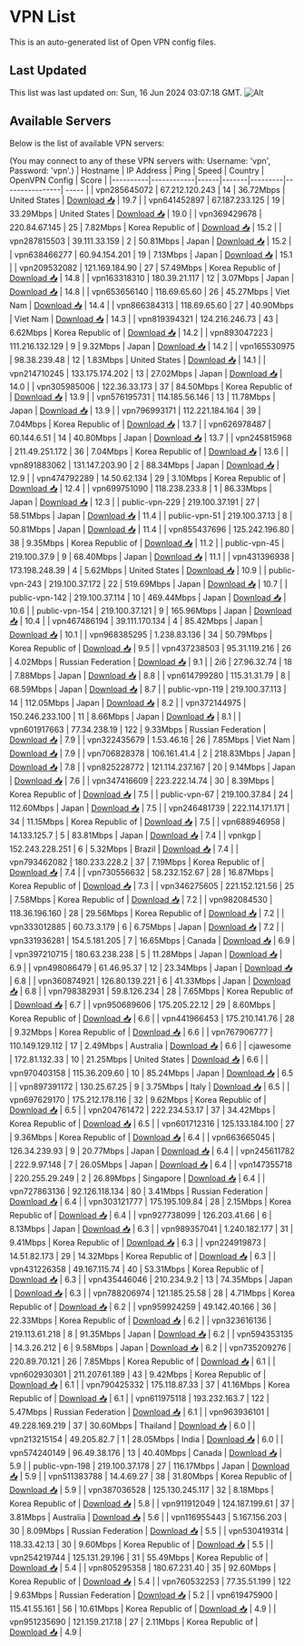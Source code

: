 # VPN List

This is an auto-generated list of Open VPN config files.

## Last Updated

This list was last updated on: Sun, 16 Jun 2024 03:07:18 GMT.
![Alt](https://repobeats.axiom.co/api/embed/186b98318ef1479477931607c1ad7d823f12451f.svg "Repobeats analytics image")

## Available Servers

Below is the list of available VPN servers:

(You may connect to any of these VPN servers with: Username: 'vpn', Password: 'vpn'.)
| Hostname | IP Address | Ping | Speed | Country | OpenVPN Config | Score |
|----------|------------|------|-------|---------|----------------| ----- |
| vpn285645072 | 67.212.120.243 | 14 | 36.72Mbps | United States | [Download 📥](./configs/server_0_US.ovpn) | 19.7 |
| vpn641452897 | 67.187.233.125 | 19 | 33.29Mbps | United States | [Download 📥](./configs/server_1_US.ovpn) | 19.0 |
| vpn369429678 | 220.84.67.145 | 25 | 7.82Mbps | Korea Republic of | [Download 📥](./configs/server_2_KR.ovpn) | 15.2 |
| vpn287815503 | 39.111.33.159 | 2 | 50.81Mbps | Japan | [Download 📥](./configs/server_3_JP.ovpn) | 15.2 |
| vpn638466277 | 60.94.154.201 | 19 | 7.13Mbps | Japan | [Download 📥](./configs/server_4_JP.ovpn) | 15.1 |
| vpn209532082 | 121.169.184.90 | 27 | 57.49Mbps | Korea Republic of | [Download 📥](./configs/server_5_KR.ovpn) | 14.8 |
| vpn163318310 | 180.39.21.117 | 12 | 3.07Mbps | Japan | [Download 📥](./configs/server_6_JP.ovpn) | 14.8 |
| vpn653656140 | 118.69.65.60 | 26 | 45.27Mbps | Viet Nam | [Download 📥](./configs/server_7_VN.ovpn) | 14.4 |
| vpn866384313 | 118.69.65.60 | 27 | 40.90Mbps | Viet Nam | [Download 📥](./configs/server_8_VN.ovpn) | 14.3 |
| vpn819394321 | 124.216.246.73 | 43 | 6.62Mbps | Korea Republic of | [Download 📥](./configs/server_9_KR.ovpn) | 14.2 |
| vpn893047223 | 111.216.132.129 | 9 | 9.32Mbps | Japan | [Download 📥](./configs/server_10_JP.ovpn) | 14.2 |
| vpn165530975 | 98.38.239.48 | 12 | 1.83Mbps | United States | [Download 📥](./configs/server_11_US.ovpn) | 14.1 |
| vpn214710245 | 133.175.174.202 | 13 | 27.02Mbps | Japan | [Download 📥](./configs/server_12_JP.ovpn) | 14.0 |
| vpn305985006 | 122.36.33.173 | 37 | 84.50Mbps | Korea Republic of | [Download 📥](./configs/server_13_KR.ovpn) | 13.9 |
| vpn576195731 | 114.185.56.146 | 13 | 11.78Mbps | Japan | [Download 📥](./configs/server_14_JP.ovpn) | 13.9 |
| vpn796993171 | 112.221.184.164 | 39 | 7.04Mbps | Korea Republic of | [Download 📥](./configs/server_15_KR.ovpn) | 13.7 |
| vpn626978487 | 60.144.6.51 | 14 | 40.80Mbps | Japan | [Download 📥](./configs/server_16_JP.ovpn) | 13.7 |
| vpn245815968 | 211.49.251.172 | 36 | 7.04Mbps | Korea Republic of | [Download 📥](./configs/server_17_KR.ovpn) | 13.6 |
| vpn891883062 | 131.147.203.90 | 2 | 88.34Mbps | Japan | [Download 📥](./configs/server_18_JP.ovpn) | 12.9 |
| vpn474792289 | 14.50.62.134 | 29 | 3.10Mbps | Korea Republic of | [Download 📥](./configs/server_19_KR.ovpn) | 12.4 |
| vpn699751090 | 118.238.233.8 | 1 | 86.33Mbps | Japan | [Download 📥](./configs/server_20_JP.ovpn) | 12.3 |
| public-vpn-229 | 219.100.37.191 | 27 | 58.51Mbps | Japan | [Download 📥](./configs/server_21_JP.ovpn) | 11.4 |
| public-vpn-51 | 219.100.37.13 | 8 | 50.81Mbps | Japan | [Download 📥](./configs/server_22_JP.ovpn) | 11.4 |
| vpn855437696 | 125.242.196.80 | 38 | 9.35Mbps | Korea Republic of | [Download 📥](./configs/server_23_KR.ovpn) | 11.2 |
| public-vpn-45 | 219.100.37.9 | 9 | 68.40Mbps | Japan | [Download 📥](./configs/server_24_JP.ovpn) | 11.1 |
| vpn431396938 | 173.198.248.39 | 4 | 5.62Mbps | United States | [Download 📥](./configs/server_25_US.ovpn) | 10.9 |
| public-vpn-243 | 219.100.37.172 | 22 | 519.69Mbps | Japan | [Download 📥](./configs/server_26_JP.ovpn) | 10.7 |
| public-vpn-142 | 219.100.37.114 | 10 | 469.44Mbps | Japan | [Download 📥](./configs/server_27_JP.ovpn) | 10.6 |
| public-vpn-154 | 219.100.37.121 | 9 | 165.96Mbps | Japan | [Download 📥](./configs/server_28_JP.ovpn) | 10.4 |
| vpn467486194 | 39.111.170.134 | 4 | 85.42Mbps | Japan | [Download 📥](./configs/server_29_JP.ovpn) | 10.1 |
| vpn968385295 | 1.238.83.136 | 34 | 50.79Mbps | Korea Republic of | [Download 📥](./configs/server_30_KR.ovpn) | 9.5 |
| vpn437238503 | 95.31.119.216 | 26 | 4.02Mbps | Russian Federation | [Download 📥](./configs/server_31_RU.ovpn) | 9.1 |
| 2i6 | 27.96.32.74 | 18 | 7.88Mbps | Japan | [Download 📥](./configs/server_32_JP.ovpn) | 8.8 |
| vpn614799280 | 115.31.31.79 | 8 | 68.59Mbps | Japan | [Download 📥](./configs/server_33_JP.ovpn) | 8.7 |
| public-vpn-119 | 219.100.37.113 | 14 | 112.05Mbps | Japan | [Download 📥](./configs/server_34_JP.ovpn) | 8.2 |
| vpn372144975 | 150.246.233.100 | 11 | 8.66Mbps | Japan | [Download 📥](./configs/server_35_JP.ovpn) | 8.1 |
| vpn601917663 | 77.34.238.19 | 122 | 9.33Mbps | Russian Federation | [Download 📥](./configs/server_36_RU.ovpn) | 7.9 |
| vpn322435679 | 1.53.46.16 | 26 | 7.85Mbps | Viet Nam | [Download 📥](./configs/server_37_VN.ovpn) | 7.9 |
| vpn706828378 | 106.161.41.4 | 2 | 218.83Mbps | Japan | [Download 📥](./configs/server_38_JP.ovpn) | 7.8 |
| vpn825228772 | 121.114.237.167 | 20 | 9.14Mbps | Japan | [Download 📥](./configs/server_39_JP.ovpn) | 7.6 |
| vpn347416609 | 223.222.14.74 | 30 | 8.39Mbps | Korea Republic of | [Download 📥](./configs/server_40_KR.ovpn) | 7.5 |
| public-vpn-67 | 219.100.37.84 | 24 | 112.60Mbps | Japan | [Download 📥](./configs/server_41_JP.ovpn) | 7.5 |
| vpn246481739 | 222.114.171.171 | 34 | 11.15Mbps | Korea Republic of | [Download 📥](./configs/server_42_KR.ovpn) | 7.5 |
| vpn688946958 | 14.133.125.7 | 5 | 83.81Mbps | Japan | [Download 📥](./configs/server_43_JP.ovpn) | 7.4 |
| vpnkgp | 152.243.228.251 | 6 | 5.32Mbps | Brazil | [Download 📥](./configs/server_44_BR.ovpn) | 7.4 |
| vpn793462082 | 180.233.228.2 | 37 | 7.19Mbps | Korea Republic of | [Download 📥](./configs/server_45_KR.ovpn) | 7.4 |
| vpn730556632 | 58.232.152.67 | 28 | 16.87Mbps | Korea Republic of | [Download 📥](./configs/server_46_KR.ovpn) | 7.3 |
| vpn346275605 | 221.152.121.56 | 25 | 7.58Mbps | Korea Republic of | [Download 📥](./configs/server_47_KR.ovpn) | 7.2 |
| vpn982084530 | 118.36.196.160 | 28 | 29.56Mbps | Korea Republic of | [Download 📥](./configs/server_48_KR.ovpn) | 7.2 |
| vpn333012885 | 60.73.3.179 | 6 | 6.75Mbps | Japan | [Download 📥](./configs/server_49_JP.ovpn) | 7.2 |
| vpn331936281 | 154.5.181.205 | 7 | 16.65Mbps | Canada | [Download 📥](./configs/server_50_CA.ovpn) | 6.9 |
| vpn397210715 | 180.63.238.238 | 5 | 11.28Mbps | Japan | [Download 📥](./configs/server_51_JP.ovpn) | 6.9 |
| vpn498086479 | 61.46.95.37 | 12 | 23.34Mbps | Japan | [Download 📥](./configs/server_52_JP.ovpn) | 6.8 |
| vpn360874921 | 126.80.139.221 | 6 | 41.33Mbps | Japan | [Download 📥](./configs/server_53_JP.ovpn) | 6.8 |
| vpn798382931 | 59.8.126.234 | 28 | 7.65Mbps | Korea Republic of | [Download 📥](./configs/server_54_KR.ovpn) | 6.7 |
| vpn950689606 | 175.205.22.12 | 29 | 8.60Mbps | Korea Republic of | [Download 📥](./configs/server_55_KR.ovpn) | 6.6 |
| vpn441966453 | 175.210.141.76 | 28 | 9.32Mbps | Korea Republic of | [Download 📥](./configs/server_56_KR.ovpn) | 6.6 |
| vpn767906777 | 110.149.129.112 | 17 | 2.49Mbps | Australia | [Download 📥](./configs/server_57_AU.ovpn) | 6.6 |
| cjawesome | 172.81.132.33 | 10 | 21.25Mbps | United States | [Download 📥](./configs/server_58_US.ovpn) | 6.6 |
| vpn970403158 | 115.36.209.60 | 10 | 85.24Mbps | Japan | [Download 📥](./configs/server_59_JP.ovpn) | 6.5 |
| vpn897391172 | 130.25.67.25 | 9 | 3.75Mbps | Italy | [Download 📥](./configs/server_60_IT.ovpn) | 6.5 |
| vpn697629170 | 175.212.178.116 | 32 | 9.62Mbps | Korea Republic of | [Download 📥](./configs/server_61_KR.ovpn) | 6.5 |
| vpn204761472 | 222.234.53.17 | 37 | 34.42Mbps | Korea Republic of | [Download 📥](./configs/server_62_KR.ovpn) | 6.5 |
| vpn601712316 | 125.133.184.100 | 27 | 9.36Mbps | Korea Republic of | [Download 📥](./configs/server_63_KR.ovpn) | 6.4 |
| vpn663665045 | 126.34.239.93 | 9 | 20.77Mbps | Japan | [Download 📥](./configs/server_64_JP.ovpn) | 6.4 |
| vpn245611782 | 222.9.97.148 | 7 | 26.05Mbps | Japan | [Download 📥](./configs/server_65_JP.ovpn) | 6.4 |
| vpn147355718 | 220.255.29.249 | 2 | 26.89Mbps | Singapore | [Download 📥](./configs/server_66_SG.ovpn) | 6.4 |
| vpn727863136 | 92.126.118.134 | 80 | 3.41Mbps | Russian Federation | [Download 📥](./configs/server_67_RU.ovpn) | 6.4 |
| vpn303121777 | 175.195.109.84 | 28 | 2.15Mbps | Korea Republic of | [Download 📥](./configs/server_68_KR.ovpn) | 6.4 |
| vpn927738099 | 126.203.41.66 | 6 | 8.13Mbps | Japan | [Download 📥](./configs/server_69_JP.ovpn) | 6.3 |
| vpn989357041 | 1.240.182.177 | 31 | 9.41Mbps | Korea Republic of | [Download 📥](./configs/server_70_KR.ovpn) | 6.3 |
| vpn224919873 | 14.51.82.173 | 29 | 14.32Mbps | Korea Republic of | [Download 📥](./configs/server_71_KR.ovpn) | 6.3 |
| vpn431226358 | 49.167.115.74 | 40 | 53.31Mbps | Korea Republic of | [Download 📥](./configs/server_72_KR.ovpn) | 6.3 |
| vpn435446046 | 210.234.9.2 | 13 | 74.35Mbps | Japan | [Download 📥](./configs/server_73_JP.ovpn) | 6.3 |
| vpn788206974 | 121.185.25.58 | 28 | 4.71Mbps | Korea Republic of | [Download 📥](./configs/server_74_KR.ovpn) | 6.2 |
| vpn959924259 | 49.142.40.166 | 36 | 22.33Mbps | Korea Republic of | [Download 📥](./configs/server_75_KR.ovpn) | 6.2 |
| vpn323616136 | 219.113.61.218 | 8 | 91.35Mbps | Japan | [Download 📥](./configs/server_76_JP.ovpn) | 6.2 |
| vpn594353135 | 14.3.26.212 | 6 | 9.58Mbps | Japan | [Download 📥](./configs/server_77_JP.ovpn) | 6.2 |
| vpn735209276 | 220.89.70.121 | 26 | 7.85Mbps | Korea Republic of | [Download 📥](./configs/server_78_KR.ovpn) | 6.1 |
| vpn602930301 | 211.207.61.189 | 43 | 9.42Mbps | Korea Republic of | [Download 📥](./configs/server_79_KR.ovpn) | 6.1 |
| vpn790425332 | 175.118.87.33 | 37 | 41.16Mbps | Korea Republic of | [Download 📥](./configs/server_80_KR.ovpn) | 6.1 |
| vpn611975118 | 193.232.163.7 | 122 | 5.47Mbps | Russian Federation | [Download 📥](./configs/server_81_RU.ovpn) | 6.1 |
| vpn963936101 | 49.228.169.219 | 37 | 30.60Mbps | Thailand | [Download 📥](./configs/server_82_TH.ovpn) | 6.0 |
| vpn213215154 | 49.205.82.7 | 1 | 28.05Mbps | India | [Download 📥](./configs/server_83_IN.ovpn) | 6.0 |
| vpn574240149 | 96.49.38.176 | 13 | 40.40Mbps | Canada | [Download 📥](./configs/server_84_CA.ovpn) | 5.9 |
| public-vpn-198 | 219.100.37.178 | 27 | 116.17Mbps | Japan | [Download 📥](./configs/server_85_JP.ovpn) | 5.9 |
| vpn511383788 | 14.4.69.27 | 38 | 31.80Mbps | Korea Republic of | [Download 📥](./configs/server_86_KR.ovpn) | 5.9 |
| vpn387036528 | 125.130.245.117 | 32 | 8.18Mbps | Korea Republic of | [Download 📥](./configs/server_87_KR.ovpn) | 5.8 |
| vpn911912049 | 124.187.199.61 | 37 | 3.81Mbps | Australia | [Download 📥](./configs/server_88_AU.ovpn) | 5.6 |
| vpn116955443 | 5.167.156.203 | 30 | 8.09Mbps | Russian Federation | [Download 📥](./configs/server_89_RU.ovpn) | 5.5 |
| vpn530419314 | 118.33.42.13 | 30 | 9.60Mbps | Korea Republic of | [Download 📥](./configs/server_90_KR.ovpn) | 5.5 |
| vpn254219744 | 125.131.29.196 | 31 | 55.49Mbps | Korea Republic of | [Download 📥](./configs/server_91_KR.ovpn) | 5.4 |
| vpn805295358 | 180.67.231.40 | 35 | 92.60Mbps | Korea Republic of | [Download 📥](./configs/server_92_KR.ovpn) | 5.4 |
| vpn760532253 | 77.35.51.199 | 122 | 9.63Mbps | Russian Federation | [Download 📥](./configs/server_93_RU.ovpn) | 5.2 |
| vpn619475900 | 115.41.55.161 | 56 | 10.61Mbps | Korea Republic of | [Download 📥](./configs/server_94_KR.ovpn) | 4.9 |
| vpn951235690 | 121.159.217.18 | 27 | 2.11Mbps | Korea Republic of | [Download 📥](./configs/server_95_KR.ovpn) | 4.9 |
